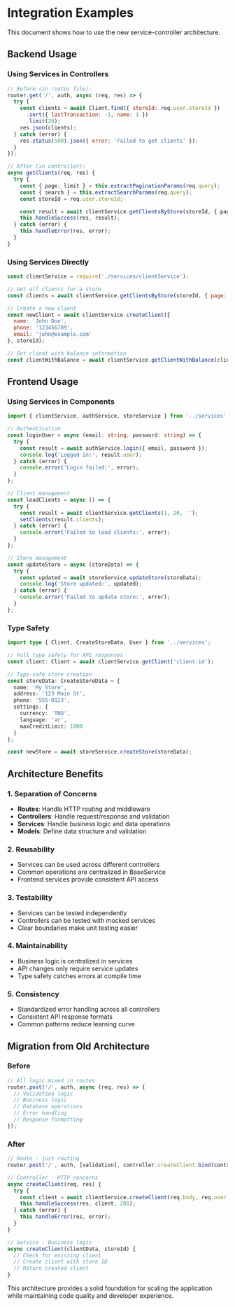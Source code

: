 # Integration Examples

This document shows how to use the new service-controller architecture.

## Backend Usage

### Using Services in Controllers

```javascript
// Before (in routes file):
router.get('/', auth, async (req, res) => {
  try {
    const clients = await Client.find({ storeId: req.user.storeId })
      .sort({ lastTransaction: -1, name: 1 })
      .limit(20);
    res.json(clients);
  } catch (error) {
    res.status(500).json({ error: 'Failed to get clients' });
  }
});

// After (in controller):
async getClients(req, res) {
  try {
    const { page, limit } = this.extractPaginationParams(req.query);
    const { search } = this.extractSearchParams(req.query);
    const storeId = req.user.storeId;

    const result = await clientService.getClientsByStore(storeId, { page, limit, search });
    this.handleSuccess(res, result);
  } catch (error) {
    this.handleError(res, error);
  }
}
```

### Using Services Directly

```javascript
const clientService = require('./services/clientService');

// Get all clients for a store
const clients = await clientService.getClientsByStore(storeId, { page: 1, limit: 20 });

// Create a new client
const newClient = await clientService.createClient({
  name: 'John Doe',
  phone: '123456789',
  email: 'john@example.com'
}, storeId);

// Get client with balance information
const clientWithBalance = await clientService.getClientWithBalance(clientId, storeId);
```

## Frontend Usage

### Using Services in Components

```typescript
import { clientService, authService, storeService } from '../services';

// Authentication
const loginUser = async (email: string, password: string) => {
  try {
    const result = await authService.login({ email, password });
    console.log('Logged in:', result.user);
  } catch (error) {
    console.error('Login failed:', error);
  }
};

// Client management
const loadClients = async () => {
  try {
    const result = await clientService.getClients(1, 20, '');
    setClients(result.clients);
  } catch (error) {
    console.error('Failed to load clients:', error);
  }
};

// Store management
const updateStore = async (storeData) => {
  try {
    const updated = await storeService.updateStore(storeData);
    console.log('Store updated:', updated);
  } catch (error) {
    console.error('Failed to update store:', error);
  }
};
```

### Type Safety

```typescript
import type { Client, CreateStoreData, User } from '../services';

// Full type safety for API responses
const client: Client = await clientService.getClient('client-id');

// Type-safe store creation
const storeData: CreateStoreData = {
  name: 'My Store',
  address: '123 Main St',
  phone: '555-0123',
  settings: {
    currency: 'TND',
    language: 'ar',
    maxCreditLimit: 1000
  }
};

const newStore = await storeService.createStore(storeData);
```

## Architecture Benefits

### 1. Separation of Concerns
- **Routes**: Handle HTTP routing and middleware
- **Controllers**: Handle request/response and validation
- **Services**: Handle business logic and data operations
- **Models**: Define data structure and validation

### 2. Reusability
- Services can be used across different controllers
- Common operations are centralized in BaseService
- Frontend services provide consistent API access

### 3. Testability
- Services can be tested independently
- Controllers can be tested with mocked services
- Clear boundaries make unit testing easier

### 4. Maintainability
- Business logic is centralized in services
- API changes only require service updates
- Type safety catches errors at compile time

### 5. Consistency
- Standardized error handling across all controllers
- Consistent API response formats
- Common patterns reduce learning curve

## Migration from Old Architecture

### Before
```javascript
// All logic mixed in routes
router.post('/', auth, async (req, res) => {
  // Validation logic
  // Business logic
  // Database operations
  // Error handling
  // Response formatting
});
```

### After
```javascript
// Route - just routing
router.post('/', auth, [validation], controller.createClient.bind(controller));

// Controller - HTTP concerns
async createClient(req, res) {
  try {
    const client = await clientService.createClient(req.body, req.user.storeId);
    this.handleSuccess(res, client, 201);
  } catch (error) {
    this.handleError(res, error);
  }
}

// Service - Business logic
async createClient(clientData, storeId) {
  // Check for existing client
  // Create client with store ID
  // Return created client
}
```

This architecture provides a solid foundation for scaling the application while maintaining code quality and developer experience.